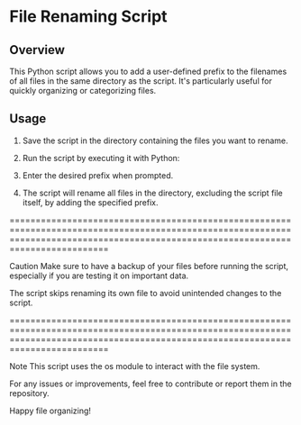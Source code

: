 # File Renaming Script

## Overview

This Python script allows you to add a user-defined prefix to the filenames of all files in the same directory as the script. It's particularly useful for quickly organizing or categorizing files.

## Usage

1. Save the script in the directory containing the files you want to rename.

2. Run the script by executing it with Python:

3. Enter the desired prefix when prompted.

4. The script will rename all files in the directory, excluding the script file itself, by adding the specified prefix.

=====================================================================================================================================================================================

Caution
Make sure to have a backup of your files before running the script, especially if you are testing it on important data.

The script skips renaming its own file to avoid unintended changes to the script.

=====================================================================================================================================================================================

Note
This script uses the os module to interact with the file system.

For any issues or improvements, feel free to contribute or report them in the repository.

Happy file organizing!
